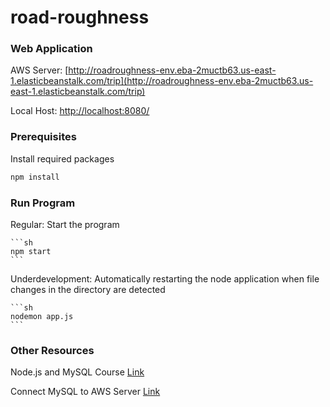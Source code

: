 # road-roughness

### Web Application

AWS Server: [http://roadroughness-env.eba-2muctb63.us-east-1.elasticbeanstalk.com/trip](http://roadroughness-env.eba-2muctb63.us-east-1.elasticbeanstalk.com/trip)

Local Host: [http://localhost:8080/](http://localhost:8080/)


### Prerequisites

Install required packages

  ```sh
  npm install 
  ```

### Run Program

Regular: Start the program

    ```sh
    npm start
    ```

Underdevelopment: Automatically restarting the node application when file changes in the directory are detected

    ```sh
    nodemon app.js
    ```


### Other Resources

Node.js and MySQL Course [Link](https://telmoacademy.com/courses/enrolleds)

Connect MySQL to AWS Server [Link](https://www.youtube.com/watch?v=v3jH1YxJqaY)

